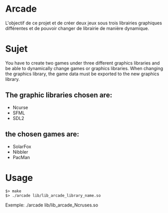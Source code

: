 # Arcade

L'objectif de ce projet et de créer deux jeux sous trois librairies graphiques différentes et de pouvoir changer de librairie de manière dynamique.

# Sujet

You have to create two games under three different graphics libraries and be able to dynamically change games or graphics libraries. When changing the graphics library, the game data must be exported to the new graphics library.

## The graphic libraries chosen are: 
- Ncurse
- SFML
- SDL2

## the chosen games are:
- SolarFox
- Nibbler
- PacMan

# Usage

```
$> make
$> ./arcade lib/lib_arcade_library_name.so
```

Exemple: ./arcade lib/lib_arcade_Ncruses.so